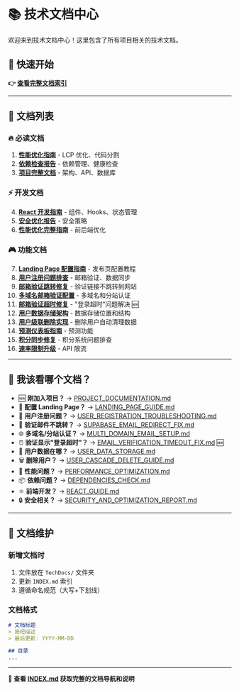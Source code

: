 # 📚 技术文档中心

欢迎来到技术文档中心！这里包含了所有项目相关的技术文档。

## 🚀 快速开始

**👉 [查看完整文档索引](./INDEX.md)**

---

## 📖 文档列表

### 🔥 必读文档
1. **[性能优化指南](./PERFORMANCE_OPTIMIZATION.md)** - LCP 优化、代码分割
2. **[依赖检查报告](./DEPENDENCIES_CHECK.md)** - 依赖管理、健康检查  
3. **[项目完整文档](./PROJECT_DOCUMENTATION.md)** - 架构、API、数据库

### ⚡ 开发文档
4. **[React 开发指南](./REACT_GUIDE.md)** - 组件、Hooks、状态管理
5. **[安全优化报告](./SECURITY_AND_OPTIMIZATION_REPORT.md)** - 安全策略
6. **[性能优化完整指南](./PERFORMANCE_OPTIMIZATION_GUIDE.md)** - 前后端优化

### 🎮 功能文档
7. **[Landing Page 配置指南](./LANDING_PAGE_GUIDE.md)** - 发布页配置教程
8. **[用户注册问题排查](./USER_REGISTRATION_TROUBLESHOOTING.md)** - 邮箱验证、数据同步
9. **[邮箱验证跳转修复](./SUPABASE_EMAIL_REDIRECT_FIX.md)** - 验证链接不跳转到网站
10. **[多域名邮箱验证配置](./MULTI_DOMAIN_EMAIL_SETUP.md)** - 多域名和分站认证
11. **[邮箱验证超时修复](./EMAIL_VERIFICATION_TIMEOUT_FIX.md)** - "登录超时"问题解决 🆕
12. **[用户数据存储架构](./USER_DATA_STORAGE.md)** - 数据存储位置和结构
13. **[用户级联删除实现](./USER_CASCADE_DELETE_GUIDE.md)** - 删除用户自动清理数据
14. **[预测仪表板指南](./PREDICTION_DASHBOARD_GUIDE.md)** - 预测功能
15. **[积分同步修复](./POINTS_SYNC_FIX.md)** - 积分系统问题排查
16. **[速率限制升级](./RATE_LIMITING_AUDIT_ERROR_UPGRADE_GUIDE.md)** - API 限流

---

## 🎯 我该看哪个文档？

- 🆕 **刚加入项目？** → [PROJECT_DOCUMENTATION.md](./PROJECT_DOCUMENTATION.md)
- 🎨 **配置 Landing Page？** → [LANDING_PAGE_GUIDE.md](./LANDING_PAGE_GUIDE.md)
- 📧 **用户注册问题？** → [USER_REGISTRATION_TROUBLESHOOTING.md](./USER_REGISTRATION_TROUBLESHOOTING.md)
- 🔗 **验证邮件不跳转？** → [SUPABASE_EMAIL_REDIRECT_FIX.md](./SUPABASE_EMAIL_REDIRECT_FIX.md)
- 🌐 **多域名/分站认证？** → [MULTI_DOMAIN_EMAIL_SETUP.md](./MULTI_DOMAIN_EMAIL_SETUP.md)
- ⏰ **验证显示"登录超时"？** → [EMAIL_VERIFICATION_TIMEOUT_FIX.md](./EMAIL_VERIFICATION_TIMEOUT_FIX.md) 🆕
- 💾 **用户数据在哪？** → [USER_DATA_STORAGE.md](./USER_DATA_STORAGE.md)
- 🗑️ **删除用户？** → [USER_CASCADE_DELETE_GUIDE.md](./USER_CASCADE_DELETE_GUIDE.md)
- 🐛 **性能问题？** → [PERFORMANCE_OPTIMIZATION.md](./PERFORMANCE_OPTIMIZATION.md)
- 📦 **依赖问题？** → [DEPENDENCIES_CHECK.md](./DEPENDENCIES_CHECK.md)
- ⚛️ **前端开发？** → [REACT_GUIDE.md](./REACT_GUIDE.md)
- 🔒 **安全相关？** → [SECURITY_AND_OPTIMIZATION_REPORT.md](./SECURITY_AND_OPTIMIZATION_REPORT.md)

---

## 📝 文档维护

### 新增文档时
1. 文件放在 `TechDocs/` 文件夹
2. 更新 `INDEX.md` 索引
3. 遵循命名规范（大写+下划线）

### 文档格式
```markdown
# 文档标题
> 简短描述
> 最后更新: YYYY-MM-DD

## 目录
...
```

---

**📖 查看 [INDEX.md](./INDEX.md) 获取完整的文档导航和说明**

